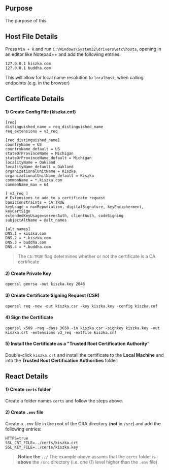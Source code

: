 ## Purpose
The purpose of this

## Host File Details
Press `Win + R` and run `C:\Windows\System32\drivers\etc\hosts`, opening in an editor like Notepad++ and add the following entries:

	127.0.0.1 kiszka.com
	127.0.0.1 buddha.com

This will allow for local name resolution to `localhost`, when calling endpoints (e.g. in the browser)

## Certificate Details

#### 1) Create Config File (kiszka.cnf)

	[req]
	distinguished_name = req_distinguished_name
	req_extensions = v3_req

	[req_distinguished_name]
	countryName = US
	countryName_default = US
	stateOrProvinceName = Michigan
	stateOrProvinceName_default = Michigan
	localityName = Oakland
	localityName_default = Oakland
	organizationalUnitName = Kiszka
	organizationalUnitName_default = Kiszka
	commonName = *.kiszka.com
	commonName_max = 64

	[ v3_req ]
	# Extensions to add to a certificate request
	basicConstraints = CA:TRUE
	keyUsage = nonRepudiation, digitalSignature, keyEncipherment, keyCertSign
	extendedKeyUsage=serverAuth, clientAuth, codeSigning
	subjectAltName = @alt_names

	[alt_names]
	DNS.1 = kiszka.com
	DNS.2 = *.kiszka.com
	DNS.3 = buddha.com
	DNS.4 = *.buddha.com

> The `CA:TRUE` flag determines whether or not the certificate is a CA certificate

#### 2) Create Private Key

	openssl genrsa -out kiszka.key 2048

#### 3) Create Certificate Signing Request (CSR)

	openssl req -new -out kiszka.csr -key kiszka.key -config kiszka.cnf

#### 4) Sign the Certificate

	openssl x509 -req -days 3650 -in kiszka.csr -signkey kiszka.key -out kiszka.crt -extensions v3_req -extfile kiszka.cnf

#### 5) Install the Certificate as a "Trusted Root Certification Authority"
Double-click `kiszka.crt` and install the certificate to the **Local Machine** and into the **Trusted Root Certification Authorities** folder


## React Details
#### 1) Create `certs` folder
Create a folder names `certs` and follow the steps above.

#### 2) Create `.env` file
Create a `.env` file in the root of the CRA directory (**not** in `/src`) and add the following entries:

	HTTPS=true
	SSL_CRT_FILE=../certs/kiszka.crt
	SSL_KEY_FILE=../certs/kiszka.key

  > **Notice the `../`**
  > The example above assums that the `certs` folder is **above** the `/src` directory (i.e. one (1) level higher than the `.env` file).